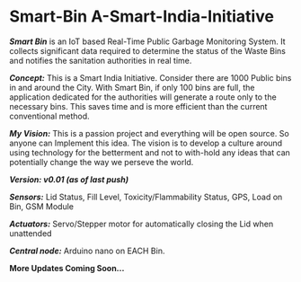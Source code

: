 # Smart-Bin A-Smart-India-Initiative
***Smart Bin*** is an IoT based Real-Time Public Garbage Monitoring System. It collects significant data required to determine the status of the Waste Bins and notifies the sanitation authorities in real time.

***Concept:*** This is a Smart India Initiative. Consider there are 1000 Public bins in and around the City. With Smart Bin, if only 100 bins are full, the application dedicated for the authorities will generate a route only to the necessary bins. This saves time and is more efficient than the current conventional method.

***My Vision:*** This is a passion project and everything will be open source. So anyone can Implement this idea. The vision is to develop a culture around using technology for the betterment and not to with-hold any ideas that can potentially change the way we perseve the world.

***Version: v0.01 (as of last push)***

***Sensors:*** Lid Status, Fill Level, Toxicity/Flammability Status, GPS, Load on Bin, GSM Module

***Actuators:*** Servo/Stepper motor for automatically closing the Lid when unattended

***Central node:*** Arduino nano on EACH Bin.

**More Updates Coming Soon...**
